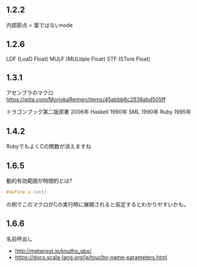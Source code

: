 ## 1.2.2

内部節点 = 葉ではないnode

## 1.2.6

LDF (LoaD Float)
MULF (MULtiple Float)
STF (STore Float)

## 1.3.1

アセンブラのマクロ
https://qiita.com/MoriokaReimen/items/45abbb6c2938abd505ff

ドラゴンブック第二版原著 2006年
Haskell 1990年
SML 1990年
Ruby 1995年

## 1.4.2

RubyでもよくCの関数が消えますね

## 1.6.5

動的有効範囲が時間的とは?

```c
#define a (x+1)
```

の例でこのマクロがCの実行時に展開されると仮定するとわかりやすいかも。

## 1.6.6

名前呼出し

* http://metanest.jp/knuths_gps/
* https://docs.scala-lang.org/ja/tour/by-name-parameters.html

